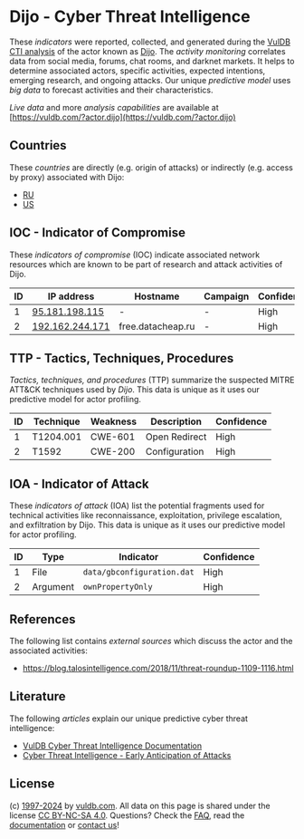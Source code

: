 # Dijo - Cyber Threat Intelligence

These _indicators_ were reported, collected, and generated during the [VulDB CTI analysis](https://vuldb.com/?kb.cti) of the actor known as [Dijo](https://vuldb.com/?actor.dijo). The _activity monitoring_ correlates data from social media, forums, chat rooms, and darknet markets. It helps to determine associated actors, specific activities, expected intentions, emerging research, and ongoing attacks. Our unique _predictive model_ uses _big data_ to forecast activities and their characteristics.

_Live data_ and more _analysis capabilities_ are available at [https://vuldb.com/?actor.dijo](https://vuldb.com/?actor.dijo)

## Countries

These _countries_ are directly (e.g. origin of attacks) or indirectly (e.g. access by proxy) associated with Dijo:

* [RU](https://vuldb.com/?country.ru)
* [US](https://vuldb.com/?country.us)

## IOC - Indicator of Compromise

These _indicators of compromise_ (IOC) indicate associated network resources which are known to be part of research and attack activities of Dijo.

ID | IP address | Hostname | Campaign | Confidence
-- | ---------- | -------- | -------- | ----------
1 | [95.181.198.115](https://vuldb.com/?ip.95.181.198.115) | - | - | High
2 | [192.162.244.171](https://vuldb.com/?ip.192.162.244.171) | free.datacheap.ru | - | High

## TTP - Tactics, Techniques, Procedures

_Tactics, techniques, and procedures_ (TTP) summarize the suspected MITRE ATT&CK techniques used by _Dijo_. This data is unique as it uses our predictive model for actor profiling.

ID | Technique | Weakness | Description | Confidence
-- | --------- | -------- | ----------- | ----------
1 | T1204.001 | CWE-601 | Open Redirect | High
2 | T1592 | CWE-200 | Configuration | High

## IOA - Indicator of Attack

These _indicators of attack_ (IOA) list the potential fragments used for technical activities like reconnaissance, exploitation, privilege escalation, and exfiltration by Dijo. This data is unique as it uses our predictive model for actor profiling.

ID | Type | Indicator | Confidence
-- | ---- | --------- | ----------
1 | File | `data/gbconfiguration.dat` | High
2 | Argument | `ownPropertyOnly` | High

## References

The following list contains _external sources_ which discuss the actor and the associated activities:

* https://blog.talosintelligence.com/2018/11/threat-roundup-1109-1116.html

## Literature

The following _articles_ explain our unique predictive cyber threat intelligence:

* [VulDB Cyber Threat Intelligence Documentation](https://vuldb.com/?kb.cti)
* [Cyber Threat Intelligence - Early Anticipation of Attacks](https://www.scip.ch/en/?labs.20201022)

## License

(c) [1997-2024](https://vuldb.com/?kb.changelog) by [vuldb.com](https://vuldb.com/?kb.about). All data on this page is shared under the license [CC BY-NC-SA 4.0](https://creativecommons.org/licenses/by-nc-sa/4.0/). Questions? Check the [FAQ](https://vuldb.com/?kb.faq), read the [documentation](https://vuldb.com/?kb) or [contact us](https://vuldb.com/?contact)!
